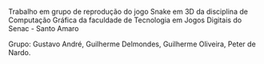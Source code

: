 Trabalho em grupo de reprodução do jogo Snake em 3D da disciplina de Computação Gráfica da faculdade de Tecnologia em Jogos Digitais do Senac - Santo Amaro

Grupo: Gustavo André, Guilherme Delmondes, Guilherme Oliveira, Peter de Nardo.
